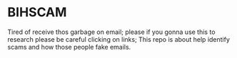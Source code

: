 # BIHSCAM

Tired of receive thos garbage on email; please if you gonna use this to research please be careful clicking on links; This repo is about help identify scams and how those people fake emails. 
